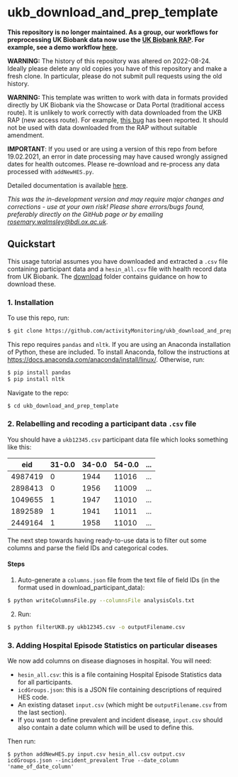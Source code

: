 # ukb_download_and_prep_template

**This repository is no longer maintained. As a group, our workflows for preprocessing UK Biobank data now use the [UK Biobank RAP](https://www.ukbiobank.ac.uk/enable-your-research/research-analysis-platform). For example, see a demo workflow [here](https://github.com/OxWearables/rap_wearables).**

**WARNING:** The history of this repository was altered on 2022-08-24. Ideally please delete any old copies you have of this repository and make a fresh clone. In particular, please do not submit pull requests using the old history.

**WARNING:** This template was written to work with data in formats provided directly by UK Biobank via the Showcase or Data Portal (traditional access route). It is unlikely to work correctly with data downloaded from the UKB RAP (new access route). For example, [this bug](https://github.com/OxWearables/ukb_download_and_prep_template/issues/10) has been reported. It should not be used with data downloaded from the RAP without suitable amendment.

**IMPORTANT**: If you used or are using a version of this repo from before 19.02.2021, an error in date processing may have caused wrongly assigned dates for health outcomes. Please re-download and re-process any data processed with `addNewHES.py`. 

Detailed documentation is available [here](https://ukb-download-and-prep-template.readthedocs.io/).

*This was the in-development version and may require major changes and corrections - use at your own risk! Please share errors/bugs found, preferably directly on the GitHub page or by emailing rosemary.walmsley@bdi.ox.ac.uk*. 

## Quickstart
This usage tutorial assumes you have downloaded and extracted a `.csv` file containing participant data and a `hesin_all.csv` file with health record data from UK Biobank. The [download](https://github.com/activityMonitoring/ukb_download_and_prep_template/download) folder contains guidance on how to download these. 

### 1. Installation 

To use this repo, run: 
```Bash
$ git clone https://github.com/activityMonitoring/ukb_download_and_prep_template.git
```
 
This repo requires `pandas` and `nltk`. If you are using an Anaconda installation of Python, these are included. 
To install Anaconda, follow the instructions at https://docs.anaconda.com/anaconda/install/linux/. 
Otherwise, run: 
```Bash
$ pip install pandas
$ pip install nltk
```

Navigate to the repo: 
```Bash
$ cd ukb_download_and_prep_template
```

### 2. Relabelling and recoding a participant data `.csv` file 
You should have a `ukb12345.csv` participant data file which looks something like this:

| eid     | 31-0.0 | 34-0.0 | 54-0.0 |   ...
|---------|--------|--------|--------|--------
| 4987419 | 0      | 1944   | 11016  |   ...
| 2898413 | 0      | 1956   | 11009  |   ...
| 1049655 | 1      | 1947   | 11010  |   ...
| 1892589 | 1      | 1941   | 11011  |   ...
| 2449164 | 1      | 1958   | 11010  |   ...

The next step towards having ready-to-use data is to filter out some columns and parse the field IDs and categorical codes. 
#### Steps

1. Auto-generate a `columns.json` file from the text file of field IDs (in the format used in download_participant_data):
```Bash
$ python writeColumnsFile.py --columnsFile analysisCols.txt 
```
2. Run:
```Bash
$ python filterUKB.py ukb12345.csv -o outputFilename.csv
```
### 3. Adding Hospital Episode Statistics on particular diseases
We now add columns on disease diagnoses in hospital. 
You will need: 
 - `hesin_all.csv`: this is a file containing Hospital Episode Statistics data for all participants. 
 - `icdGroups.json`: this is a JSON file containing descriptions of required HES code. 
 - An existing dataset `input.csv` (which might be `outputFilename.csv` from the last section). 
 - If you want to define prevalent and incident disease, `input.csv` should also contain a date column which will be used to define this. 

Then run: 
```
$ python addNewHES.py input.csv hesin_all.csv output.csv icdGroups.json --incident_prevalent True --date_column 'name_of_date_column'
```
